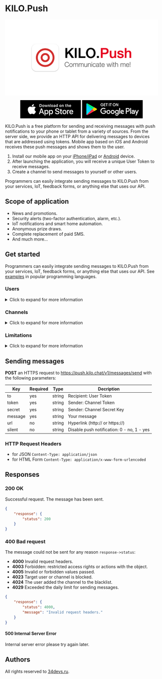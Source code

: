 # KILO.Push

<img src="/editor/images/logos/logo.png" alt="KILO.Push" align="center" style="max-width:100%">

<div align="center">

[![App Store](/editor/images/download/appstore.png)](https://apps.apple.com/us/app/kilo-push/id1512247485)
[![Google Play](/editor/images/download/googleplay.png)](https://play.google.com/store/apps/details?id=chat.kilo)

</div>

KILO.Push is a free platform for sending and receiving messages with push notifications to your phone or tablet from a variety of sources. From the server side, we provide an HTTP API for delivering messages to devices that are addressed using tokens. Mobile app based on iOS and Android receives these push messages and shows them to the user.

1. Install our mobile app on your [iPhone/iPad](https://apps.apple.com/us/app/kilo-push/id1512247485 "iPhone/iPad") or [Android](https://play.google.com/store/apps/details?id=chat.kilo "Android") device.
2. After launching the application, you will receive a unique User Token to receive messages.
3. Create a channel to send messages to yourself or other users.

Programmers can easily integrate sending messages to KILO.Push from your services, IoT, feedback forms, or anything else that uses our API.

## Scope of application

- News and promotions.
- Security alerts (two-factor authentication, alarm, etc.).
- IoT notifications and smart home automation.
- Anonymous prize draws.
- Complete replacement of paid SMS.
- And much more…

## Get started

Programmers can easily integrate sending messages to KILO.Push from your services, IoT, feedback forms, or anything else that uses our API. See [examples](https://github.com/artlevitan/KILO.Push-API/tree/main/examples "examples") in popular programming languages.

### Users

<details>
<summary>Click to expand for more information</summary>

When you first launch the mobile app, you will be assigned a unique **User Token**, which is an identifier, like a personal phone number or email address.

The **User Token** consists of random letters and numbers of the English alphabet with a length of 42 characters. Starts with the prefix `u_`, for example:

`u_282c0a20f0520a152c89d8c0489426c0668ca495`

User Token is used to receive messages. Do not share your Token with third parties without the necessity, this may cause you to receive unwanted messages, and then you will have to add such channels to the blacklist.

> If you reinstall the app, you will receive a new User Token — you will not be able to restore the old Token.
> Each user receives a unique Token. If you know the user's personal Token, you can send messages to them.
</details>

### Channels

<details>
<summary>Click to expand for more information</summary>

You need to create a channel to send messages to yourself or other users.

Each channel has a name, a logo, a unique **Channel Token**, and a **Channel Secret Key**.

The **Channel Token** consists of random numbers and letters of the English alphabet with a length of 42 characters. Starts with the prefix `c_`, for example:

`c_5baa8b3d74852e1d6709f6068fbdd07fe1b73c2b`

The **Channel Secret Key** consists of random numbers and letters of the English alphabet with a length of 64 characters, for example:

`4fc82b26aecb47d2868c4efbe3581732a3e7cbcc6c2efb32062c08170a05eeb8`

You can find the Channel Token and Channel Secret Key in My channels section.

Do not share your Channel's Token and Secret Key with anyone, otherwise attackers will be able to send messages without your knowledge.

> If your channel data has been compromised, update your Secret Key immediately so that attackers can't send messages. The Channel Secret Key can be updated at any time.
> Create channels for sending messages. Do not share your Channel's Token and Secret Key with third parties. If data is compromised, update the Channel Secret Key.

#### Blocked channels

Annoying channels can be added to the blacklist to avoid receiving messages from them. To do this, select notification in the mobile app and click Block channel. Manage blocked channels in the auxiliary menu of the mobile app.

> Messages from blocked channels won't disturb you anymore.
</details>

### Limitations

<details>
<summary>Click to expand for more information</summary>

The app imposes certain restrictions in order to use resources efficiently, monitor security, and control spam.

- Notification text and links no more than 1000 characters;
- Maximum 5 channels per user;
- Sending no more than 300 messages per day from each channel;
- Verified channels have no restrictions on the number of messages sent.

</details>

## Sending messages

**POST** an HTTPS request to <https://push.kilo.chat/v1/messages/send> with the following parameters:

| Key       | Required | Type   | Decription                                 |
| --------- | -------- | ------ | ------------------------------------------ |
| to        | yes      | string | Recipient: User Token                      |
| token     | yes      | string | Sender: Channel Token                      |
| secret    | yes      | string | Sender: Channel Secret Key                 |
| message   | yes      | string | Your message                               |
| url       | no       | string | Hyperlink (http:// or https://)            |
| silent    | no       | string | Disable push notification: 0 - no, 1 - yes |

### HTTP Request Headers

- for JSON `Content-Type: application/json`
- for HTML Form `Content-Type: application/x-www-form-urlencoded`

## Responses

### 200 OK

Successful request. The message has been sent.

```json
{
    "response": {
        "status": 200
    }
}
```

### 400 Bad request

The message could not be sent for any reason `response->status`:

- **4000** Invalid request headers.
- **4003** Forbidden: restricted access rights or actions with the object.
- **4005** Invalid or forbidden values passed.
- **4023** Target user or channel is blocked.
- **4024** The user added the channel to the blacklist.
- **4029** Exceeded the daily limit for sending messages.

```json
{
    "response": {
        "status": 4000,
        "message": "Invalid request headers."
    }
}
```

#### 500 Internal Server Error

Internal server error please try again later.

## Authors

All rights reserved to [34devs.ru](https://34devs.ru/ "34devs.ru").
